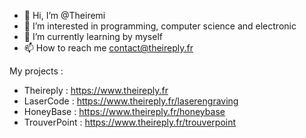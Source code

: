 - 👋 Hi, I’m @Theiremi
- 👀 I’m interested in programming, computer science and electronic
- 🌱 I’m currently learning by myself
- 📫 How to reach me contact@theireply.fr

My projects :
- Theireply : https://www.theireply.fr
- LaserCode : https://www.theireply.fr/laserengraving
- HoneyBase : https://www.theireply.fr/honeybase
- TrouverPoint : https://www.theireply.fr/trouverpoint
<!-- - ElectroBase : https://www.theireply.fr/electrobase-->
<!---
Theiremi/Theiremi is a ✨ special ✨ repository because its `README.md` (this file) appears on your GitHub profile.
You can click the Preview link to take a look at your changes.
--->
